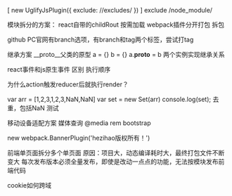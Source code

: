 [
  new UglifyJsPlugin({
    exclude: /\/excludes/
  })
]
exclude /node_module/

模块拆分的方案：
react自带的childRout 按需加载
webpack插件分开打包
拆包

github PC官网有branch选项，有branch和tag两个标签，尝试打tag

继承方案
__proto__父类的原型
a = {}
b = {}
a.__proto__ = b
两个实例实现继承关系

react事件和js原生事件 区别 执行顺序

为什么action触发reducer后就执行render？

var arr = [1,2,3,1,2,3,NaN,NaN]
var set = new Set(arr)
console.log(set);
去重，包括NaN
测试

移动设备适配方案
媒体查询
@media
rem
bootstrap

new webpack.BannerPlugin('hezihao版权所有！')

前端单页面拆分多个单页面
原因：项目大，动态编译耗时大，最终打包文件不断变大
每次发布版本必须全量发布，即使是改动一点点的功能，无法按模块发布前端代码

cookie如何跨域